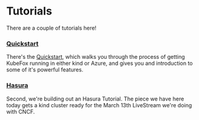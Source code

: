 # Tutorials

There are a couple of tutorials here!

### [Quickstart](./quickstart.md)

There's the [Quickstart](./quickstart.md), which walks you
through the process of getting KubeFox running in either kind or Azure, and
gives you and introduction to some of it's powerful features.  

### [Hasura](./hasura.md)

Second, we're building out an Hasura Tutorial.  The piece we have here today
gets a kind cluster ready for the March 13th LiveStream we're doing with CNCF.